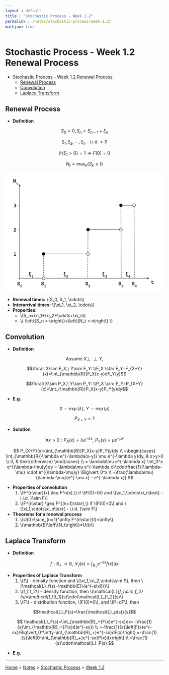 ```yaml
---
layout : default
title : "Stochastic Process - Week 1.2"
permalink : /notes/stochastic-process/week-1.2/
mathjax: true
---
```


<script src="https://cdnjs.cloudflare.com/ajax/libs/mathjax/2.7.6/MathJax.js?config=TeX-MML-AM_CHTML" async="" type="text/javascript"> </script>

# Stochastic Process - Week 1.2 Renewal Process

- [Stochastic Process - Week 1.2 Renewal Process](#stochastic-process---week-12-renewal-process)
  - [Renewal Process](#renewal-process)
  - [Convolution](#convolution)
  - [Laplace Transform](#laplace-transform)

## Renewal Process

- **Definition**

$$S_0=0,S_n=S_{n-1}+\xi_n$$

$$\xi_1,\xi_2,\cdots,\xi_n\text{ - i.i.d.} > 0$$

$$\mathbb{P}\left\{\xi_1 > 0\right\}=1\Rightarrow F(0)=0$$

$$N_t=\max_k\left\{S_k\leq t\right\}$$

![Renewal Process](./renewal_process.svg)

- **Renewal times:** \\(S_0, S_1, \cdots\\)
- **Interarrival times:** \\(\xi_1, \xi_2, \cdots\\)
- **Properties:**
  - \\(S_n=\xi_1+\xi_2+\cdots+\xi_n\\)
  - \\( \left\\{S_n > t\right\\}=\left\\{N_t < n\right\\} \\)

## Convolution

- **Definition**

$$\text{Assume }X\perp\!\!\!\!\perp Y,$$

$$\forall X\sim F_X,\ Y\sim F_Y: \\F_X \star F_Y=F_{X+Y}(x)=\int_{\mathbb{R}}F_X(x-y)dF_Y(y)$$

$$\forall X\sim P_X,\ Y\sim P_Y: \\P_X \circ P_Y=P_{X+Y}(x)=\int_{\mathbb{R}}P_X(x-y)P_Y(y)dy$$

- **E.g.**

$$X\sim\exp(\lambda),\ Y\sim\exp(\mu)$$

$$P_{X+Y} = ?$$

- **Solution**

$$\forall x>0: P_X(x)=\lambda e^{-\lambda x},\ P_Y(x)=\mu e^{-\mu x}$$

$$
P_{X+Y}(x)=\int_{\mathbb{R}}P_X(x-y)P_Y(y)dy \\
=\begin{cases}
\int_{\mathbb{R}}\lambda e^{-\lambda(x-y)} \mu e^{-\lambda y}dy, & x>y>0 \\
0, & \text{otherwise}
\end{cases} \\
= \lambda\mu e^{-\lambda x} \int_0^x e^{(\lambda-\mu)y}dy = \lambda\mu e^{-\lambda x}\cdot\frac{1}{\lambda-\mu} \cdot e^{(\lambda-\mu)y} \Big\vert_0^x \\
=\frac{\lambda\mu}{\lambda-\mu}(e^{-\mu x} - e^{-\lambda x})
$$

- **Properties of convolution**
  1. \\(F^{n\star}(x) \leq F^n(x),\\) if \\(F(0)=0\\) and \\(\xi_1,\cdots\xi_n\text{ - i.i.d. }\sim F\\)
  2. \\(F^{n\star} \geq F^{(n+1)\star},\\) if \\(F(0)=0\\) and \\(\xi_1,\cdots\xi_n\text{ - i.i.d. }\sim F\\)
- **Theorems for a renewal process**
  1. \\(U(t)=\sum_{n=1}^\infty F^{n\star}(t)<\infty\\)
  2. \\(\mathbb{E}\left\\{N_t\right\\}=U(t)\\)

## Laplace Transform

- **Definition**

$$f:\mathbb{R}_+\rightarrow\mathbb{R},\ \mathcal{L}_f(s)=\int_{\mathbb{R}_+}e^{-sx}f(x)dx$$

- **Properties of Laplace Transform**
  1. \\(f\\) - density function and \\(\xi_1,\xi_2,\cdots\sim f\\), then \\(\mathcal{L}_f(s)=\mathbb{E}\\{e^{-s\xi}\\}\\)
  2. \\(f_1,f_2\\) - density function, then \\(\mathcal{L}_{f_1\circ f_2}(s)=\mathcal{L}_{f_1}(s)\cdot\mathcal{L}_{f_2}(s)\\)
  3. \\(F\\) - distribution function, \\(F(0)=0\\), and \\(P=dF\\), then

$$\mathcal{L}_F(s)=\frac{\mathcal{L}_p(s)}{s}$$

$$
\mathcal{L}_F(s)=\int_{\mathbb{R}_+}F(x)e^{-sx}dx=
-\frac{1}{s}\int_{\mathbb{R}_+}F(x)d(e^{-sx}) \\
=-\frac{1}{s}\left[F(x)e^{-sx}\Big\vert_0^\infty-\int_{\mathbb{R}_+}e^{-sx}dF(x)\right]
=-\frac{1}{s}\left[0-\int_{\mathbb{R}_+}e^{-sx}P(x)dx\right] \\
=\frac{1}{s}\cdot\mathcal{L}_P(s)
$$

- **E.g.**



---

[Home](/) > [Notes](/notes/) > [Stochastic Process](/notes/stochastic-process/) > [Week 1.2](/notes/stochastic-process/week-1.2/)